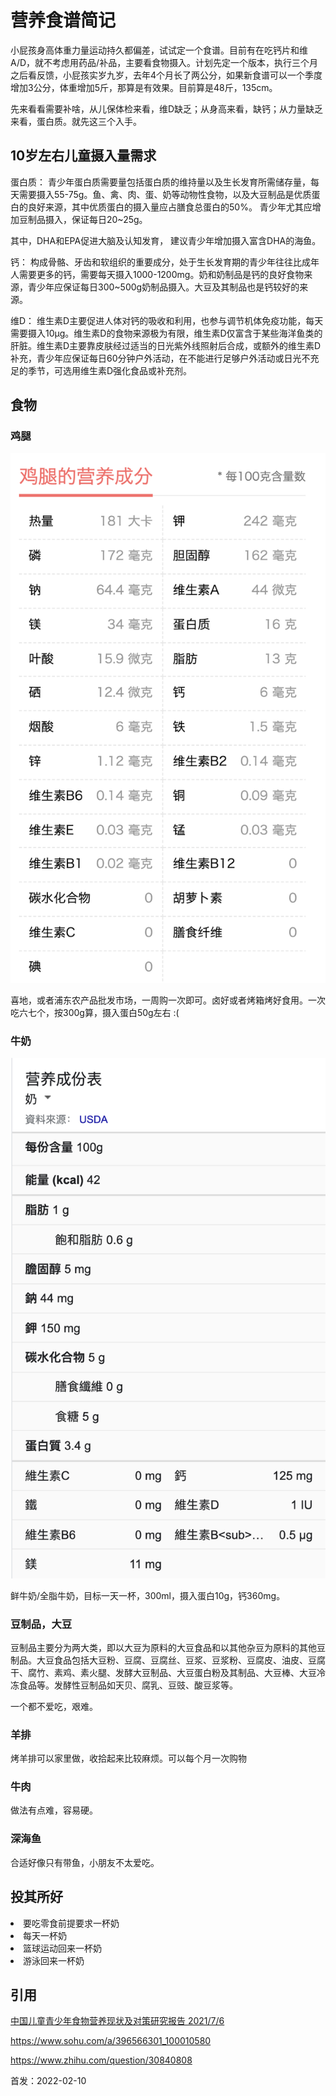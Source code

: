 

# 营养食谱简记

小屁孩身高体重力量运动持久都偏差，试试定一个食谱。目前有在吃钙片和维A/D，就不考虑用药品/补品，主要看食物摄入。计划先定一个版本，执行三个月之后看反馈，小屁孩实岁九岁，去年4个月长了两公分，如果新食谱可以一个季度增加3公分，体重增加5斤，那算是有效果。目前算是48斤，135cm。

先来看看需要补啥，从儿保体检来看，维D缺乏；从身高来看，缺钙；从力量缺乏来看，蛋白质。就先这三个入手。

## 10岁左右儿童摄入量需求
蛋白质： 青少年蛋白质需要量包括蛋白质的维持量以及生长发育所需储存量，每天需要摄入55-75g。鱼、禽、肉、蛋、奶等动物性食物，以及大豆制品是优质蛋白的良好来源，其中优质蛋白的摄入量应占膳食总蛋白的50%。 青少年尤其应增加豆制品摄入，保证每日20~25g。

其中，DHA和EPA促进大脑及认知发育， 建议青少年增加摄入富含DHA的海鱼。

钙：
构成骨骼、牙齿和软组织的重要成分，处于生长发育期的青少年往往比成年人需要更多的钙，需要每天摄入1000-1200mg。奶和奶制品是钙的良好食物来源，青少年应保证每日300~500g奶制品摄入。大豆及其制品也是钙较好的来源。

维D：
维生素D主要促进人体对钙的吸收和利用，也参与调节机体免疫功能，每天需要摄入10μg。维生素D的食物来源极为有限，维生素D仅富含于某些海洋鱼类的肝脏。维生素D主要靠皮肤经过适当的日光紫外线照射后合成，或额外的维生素D补充，青少年应保证每日60分钟户外活动，在不能进行足够户外活动或日光不充足的季节，可选用维生素D强化食品或补充剂。


## 食物

### 鸡腿
<img src="/img/chicken.png"/>

喜地，或者浦东农产品批发市场，一周购一次即可。卤好或者烤箱烤好食用。一次吃六七个，按300g算，摄入蛋白50g左右 :(

### 牛奶
<img src="/img/milk.png"/>

鲜牛奶/全脂牛奶，目标一天一杯，300ml，摄入蛋白10g，钙360mg。

### 豆制品，大豆
豆制品主要分为两大类，即以大豆为原料的大豆食品和以其他杂豆为原料的其他豆制品。大豆食品包括大豆粉、豆腐、豆腐丝、豆浆、豆浆粉、豆腐皮、油皮、豆腐干、腐竹、素鸡、素火腿、发酵大豆制品、大豆蛋白粉及其制品、大豆棒、大豆冷冻食品等。发酵性豆制品如天贝、腐乳、豆豉、酸豆浆等。

一个都不爱吃，艰难。

### 羊排

烤羊排可以家里做，收拾起来比较麻烦。可以每个月一次购物

### 牛肉
做法有点难，容易硬。

### 深海鱼
合适好像只有带鱼，小朋友不太爱吃。

## 投其所好
<li/>要吃零食前提要求一杯奶
<li/>每天一杯奶
<li/>篮球运动回来一杯奶
<li/>游泳回来一杯奶

## 引用
<a href="https://www.chinafoods.org.cn/news/202176/202176110618.html">中国儿童青少年食物营养现状及对策研究报告 2021/7/6 </a>

https://www.sohu.com/a/396566301_100010580 

https://www.zhihu.com/question/30840808

首发：2022-02-10